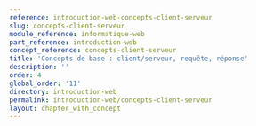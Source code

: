 ```yaml
---
reference: introduction-web-concepts-client-serveur
slug: concepts-client-serveur
module_reference: informatique-web
part_reference: introduction-web
concept_reference: concepts-client-serveur
title: 'Concepts de base : client/serveur, requête, réponse'
description: ''
order: 4
global_order: '11'
directory: introduction-web
permalink: introduction-web/concepts-client-serveur
layout: chapter_with_concept
---
```

